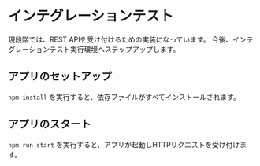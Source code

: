 # インテグレーションテスト
現段階では、REST APIを受け付けるための実装になっています。
今後、インテグレーションテスト実行環境へステップアップします。

## アプリのセットアップ
`npm install` を実行すると、依存ファイルがすべてインストールされます。

## アプリのスタート
`npm run start` を実行すると、アプリが起動しHTTPリクエストを受け付けます。
